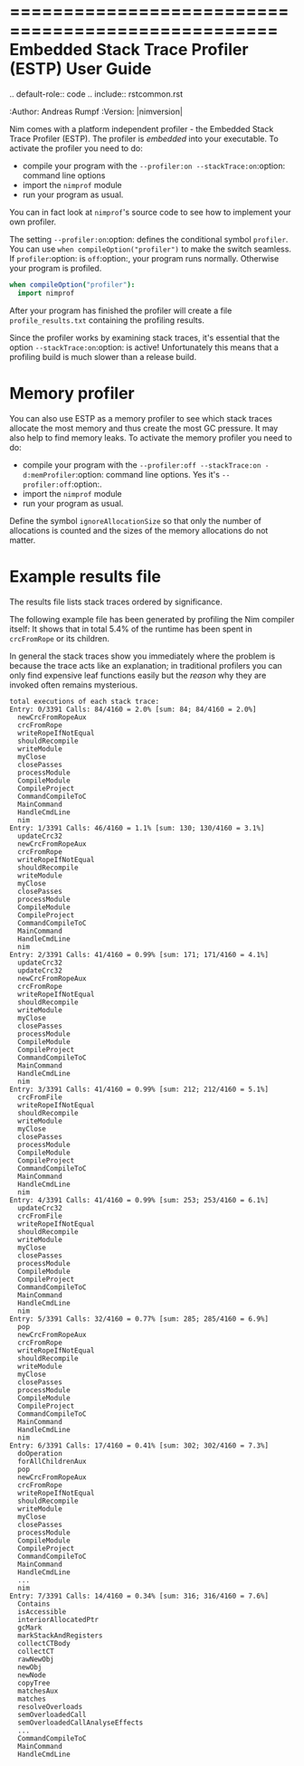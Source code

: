 ===================================================
  Embedded Stack Trace Profiler (ESTP) User Guide
===================================================

.. default-role:: code
.. include:: rstcommon.rst

:Author: Andreas Rumpf
:Version: |nimversion|


Nim comes with a platform independent profiler -
the Embedded Stack Trace Profiler (ESTP). The profiler
is *embedded* into your executable. To activate the profiler you need to do:

* compile your program with the `--profiler:on --stackTrace:on`:option: command
  line options
* import the `nimprof` module
* run your program as usual.

You can in fact look at `nimprof`'s source code to see how to implement
your own profiler.

The setting `--profiler:on`:option: defines the conditional symbol `profiler`.
You can use `when compileOption("profiler")` to make the switch seamless.
If `profiler`:option: is `off`:option:, your program runs normally.
Otherwise your program is profiled.

```nim
when compileOption("profiler"):
  import nimprof
```

After your program has finished the profiler will create a
file ``profile_results.txt`` containing the profiling results.

Since the profiler works by examining stack traces, it's essential that
the option `--stackTrace:on`:option: is active! Unfortunately this means that a
profiling build is much slower than a release build.


Memory profiler
===============

You can also use ESTP as a memory profiler to see which stack traces allocate
the most memory and thus create the most GC pressure. It may also help to
find memory leaks. To activate the memory profiler you need to do:

* compile your program with the
  `--profiler:off --stackTrace:on -d:memProfiler`:option:
  command line options. Yes it's `--profiler:off`:option:.
* import the `nimprof` module
* run your program as usual.

Define the symbol `ignoreAllocationSize` so that only the number of
allocations is counted and the sizes of the memory allocations do not matter.


Example results file
====================

The results file lists stack traces ordered by significance.

The following example file has been generated by profiling the Nim compiler
itself: It shows that in total 5.4% of the runtime has been spent
in `crcFromRope` or its children.

In general the stack traces show you immediately where the problem is because
the trace acts like an explanation; in traditional profilers you can only find
expensive leaf functions easily but the *reason* why they are invoked
often remains mysterious.

    total executions of each stack trace:
    Entry: 0/3391 Calls: 84/4160 = 2.0% [sum: 84; 84/4160 = 2.0%]
      newCrcFromRopeAux
      crcFromRope
      writeRopeIfNotEqual
      shouldRecompile
      writeModule
      myClose
      closePasses
      processModule
      CompileModule
      CompileProject
      CommandCompileToC
      MainCommand
      HandleCmdLine
      nim
    Entry: 1/3391 Calls: 46/4160 = 1.1% [sum: 130; 130/4160 = 3.1%]
      updateCrc32
      newCrcFromRopeAux
      crcFromRope
      writeRopeIfNotEqual
      shouldRecompile
      writeModule
      myClose
      closePasses
      processModule
      CompileModule
      CompileProject
      CommandCompileToC
      MainCommand
      HandleCmdLine
      nim
    Entry: 2/3391 Calls: 41/4160 = 0.99% [sum: 171; 171/4160 = 4.1%]
      updateCrc32
      updateCrc32
      newCrcFromRopeAux
      crcFromRope
      writeRopeIfNotEqual
      shouldRecompile
      writeModule
      myClose
      closePasses
      processModule
      CompileModule
      CompileProject
      CommandCompileToC
      MainCommand
      HandleCmdLine
      nim
    Entry: 3/3391 Calls: 41/4160 = 0.99% [sum: 212; 212/4160 = 5.1%]
      crcFromFile
      writeRopeIfNotEqual
      shouldRecompile
      writeModule
      myClose
      closePasses
      processModule
      CompileModule
      CompileProject
      CommandCompileToC
      MainCommand
      HandleCmdLine
      nim
    Entry: 4/3391 Calls: 41/4160 = 0.99% [sum: 253; 253/4160 = 6.1%]
      updateCrc32
      crcFromFile
      writeRopeIfNotEqual
      shouldRecompile
      writeModule
      myClose
      closePasses
      processModule
      CompileModule
      CompileProject
      CommandCompileToC
      MainCommand
      HandleCmdLine
      nim
    Entry: 5/3391 Calls: 32/4160 = 0.77% [sum: 285; 285/4160 = 6.9%]
      pop
      newCrcFromRopeAux
      crcFromRope
      writeRopeIfNotEqual
      shouldRecompile
      writeModule
      myClose
      closePasses
      processModule
      CompileModule
      CompileProject
      CommandCompileToC
      MainCommand
      HandleCmdLine
      nim
    Entry: 6/3391 Calls: 17/4160 = 0.41% [sum: 302; 302/4160 = 7.3%]
      doOperation
      forAllChildrenAux
      pop
      newCrcFromRopeAux
      crcFromRope
      writeRopeIfNotEqual
      shouldRecompile
      writeModule
      myClose
      closePasses
      processModule
      CompileModule
      CompileProject
      CommandCompileToC
      MainCommand
      HandleCmdLine
      ...
      nim
    Entry: 7/3391 Calls: 14/4160 = 0.34% [sum: 316; 316/4160 = 7.6%]
      Contains
      isAccessible
      interiorAllocatedPtr
      gcMark
      markStackAndRegisters
      collectCTBody
      collectCT
      rawNewObj
      newObj
      newNode
      copyTree
      matchesAux
      matches
      resolveOverloads
      semOverloadedCall
      semOverloadedCallAnalyseEffects
      ...
      CommandCompileToC
      MainCommand
      HandleCmdLine
